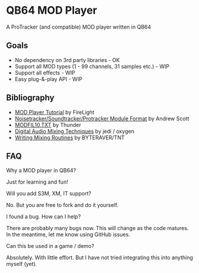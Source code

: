 # QB64 MOD Player

A ProTracker (and compatible) MOD player written in QB64

## Goals

- No dependency on 3rd party libraries - OK
- Support all MOD types (1 - 99 channels, 31 samples etc.) - WIP
- Support all effects - WIP
- Easy plug-&-play API - WIP

## Bibliography

- [MOD Player Tutorial](https://github.com/a740g/QB64-MOD-Player/blob/main/FMODDOC.TXT) by FireLight
- [Noisetracker/Soundtracker/Protracker Module Format](https://github.com/a740g/QB64-MOD-Player/blob/main/Mod-form.txt) by Andrew Scott
- [MODFIL10.TXT](https://github.com/a740g/QB64-MOD-Player/blob/main/MODFIL10.txt) by Thunder
- [Digital Audio Mixing Techniques](https://github.com/a740g/QB64-MOD-Player/blob/main/FSBDOC.TXT) by jedi / oxygen
- [Writing Mixing Routines](https://github.com/a740g/QB64-MOD-Player/blob/main/MIXING10.TXT) by BYTERAVER/TNT

## FAQ

Why a MOD player in QB64?

Just for learning and fun!

Will you add S3M, XM, IT support?

No. But you are free to fork and do it yourself.

I found a bug. How can I help?

There are probably many bugs now. This will change as the code matures. In the meantime, let me know using GitHub issues.

Can this be used in a game / demo?

Absolutely. With little effort. But I have not tried integrating this into anything myself (yet).
